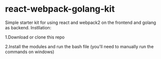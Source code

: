 # react-webpack-golang-kit

Simple starter kit for using react and webpack2 on the frontend and golang as backend.
Instllation:

1.Download or clone this repo

2.Install the modules and run the bash file (you'll need to manually run the commands on windows)

